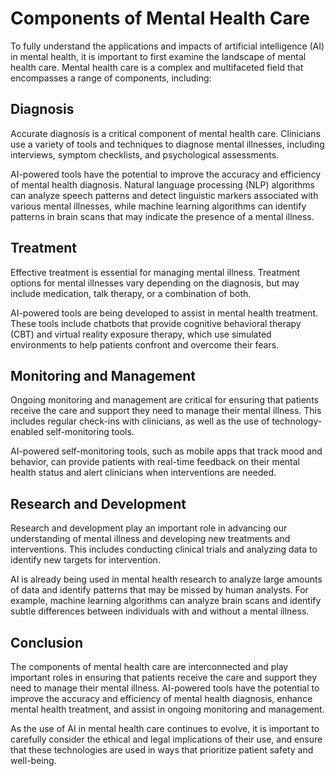Components of Mental Health Care
====================================================================

To fully understand the applications and impacts of artificial intelligence (AI) in mental health, it is important to first examine the landscape of mental health care. Mental health care is a complex and multifaceted field that encompasses a range of components, including:

Diagnosis
---------

Accurate diagnosis is a critical component of mental health care. Clinicians use a variety of tools and techniques to diagnose mental illnesses, including interviews, symptom checklists, and psychological assessments.

AI-powered tools have the potential to improve the accuracy and efficiency of mental health diagnosis. Natural language processing (NLP) algorithms can analyze speech patterns and detect linguistic markers associated with various mental illnesses, while machine learning algorithms can identify patterns in brain scans that may indicate the presence of a mental illness.

Treatment
---------

Effective treatment is essential for managing mental illness. Treatment options for mental illnesses vary depending on the diagnosis, but may include medication, talk therapy, or a combination of both.

AI-powered tools are being developed to assist in mental health treatment. These tools include chatbots that provide cognitive behavioral therapy (CBT) and virtual reality exposure therapy, which use simulated environments to help patients confront and overcome their fears.

Monitoring and Management
-------------------------

Ongoing monitoring and management are critical for ensuring that patients receive the care and support they need to manage their mental illness. This includes regular check-ins with clinicians, as well as the use of technology-enabled self-monitoring tools.

AI-powered self-monitoring tools, such as mobile apps that track mood and behavior, can provide patients with real-time feedback on their mental health status and alert clinicians when interventions are needed.

Research and Development
------------------------

Research and development play an important role in advancing our understanding of mental illness and developing new treatments and interventions. This includes conducting clinical trials and analyzing data to identify new targets for intervention.

AI is already being used in mental health research to analyze large amounts of data and identify patterns that may be missed by human analysts. For example, machine learning algorithms can analyze brain scans and identify subtle differences between individuals with and without a mental illness.

Conclusion
----------

The components of mental health care are interconnected and play important roles in ensuring that patients receive the care and support they need to manage their mental illness. AI-powered tools have the potential to improve the accuracy and efficiency of mental health diagnosis, enhance mental health treatment, and assist in ongoing monitoring and management.

As the use of AI in mental health care continues to evolve, it is important to carefully consider the ethical and legal implications of their use, and ensure that these technologies are used in ways that prioritize patient safety and well-being.
